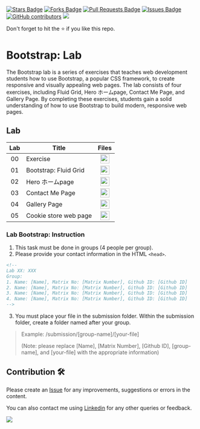 <a href="https://github.com/drshahizan/learn-php/stargazers"><img src="https://img.shields.io/github/stars/drshahizan/learn-php" alt="Stars Badge"/></a>
<a href="https://github.com/drshahizan/learn-php/network/members"><img src="https://img.shields.io/github/forks/drshahizan/learn-php" alt="Forks Badge"/></a>
<a href="https://github.com/drshahizan/learn-php/pulls"><img src="https://img.shields.io/github/issues-pr/drshahizan/learn-php" alt="Pull Requests Badge"/></a>
<a href="https://github.com/drshahizan/learn-php/issues"><img src="https://img.shields.io/github/issues/drshahizan/learn-php" alt="Issues Badge"/></a>
<a href="https://github.com/drshahizan/learn-php/graphs/contributors"><img alt="GitHub contributors" src="https://img.shields.io/github/contributors/drshahizan/learn-php?color=2b9348"></a>
![](https://visitor-badge.glitch.me/badge?page_id=drshahizan/learn-php)

Don't forget to hit the :star: if you like this repo.

# Bootstrap: Lab
The Bootstrap lab is a series of exercises that teaches web development students how to use Bootstrap, a popular CSS framework, to create responsive and visually appealing web pages. The lab consists of four exercises, including Fluid Grid, Hero ホームpage, Contact Me Page, and Gallery Page. By completing these exercises, students gain a solid understanding of how to use Bootstrap to build modern, responsive web pages.

## Lab

| Lab | Title | Files |
| :-----: | ----- | :------: | 
| 00 | Exercise |<a href="../../lab/bootstrap/exercise" ><img src="../../images/folder_info.png" width="24px" height="24px" ></a> |
| 01 | Bootstrap: Fluid Grid |<a href="../../lab/bootstrap/lab1" ><img src="../../images/folder_info.png" width="24px" height="24px" ></a> |
| 02 | Hero ホームpage |<a href="../../lab/bootstrap/lab2" ><img src="../../images/folder_info.png" width="24px" height="24px"></a>|
| 03 | Contact Me Page |<a href="../../lab/bootstrap/lab3" ><img src="../../images/folder_info.png" width="24px" height="24px" ></a> |
| 04 | Gallery Page |<a href="../../lab/bootstrap/lab4" ><img src="../../images/folder_info.png" width="24px" height="24px" ></a> |
| 05 | Cookie store web page |<a href="../../lab/bootstrap/lab5" ><img src="../../images/folder_info.png" width="24px" height="24px" ></a> |


### Lab Bootstrap: Instruction

1. This task must be done in groups (4 people per group). 
2. Please provide your contact information in the HTML `<head>`.
```html
<!--
Lab XX: XXX
Group:
1. Name: [Name], Matrix No: [Matrix Number], Github ID: [Github ID]
2. Name: [Name], Matrix No: [Matrix Number], Github ID: [Github ID]
3. Name: [Name], Matrix No: [Matrix Number], Github ID: [Github ID]
4. Name: [Name], Matrix No: [Matrix Number], Github ID: [Github ID]
-->
```

3. You must place your file in the submission folder. Within the submission folder, create a folder named after your group.

> Example: /submission/[group-name]/[your-file]
>
> (Note: please replace [Name], [Matrix Number], [Github ID], [group-name], and [your-file] with the appropriate information)


## Contribution 🛠️
Please create an [Issue](https://github.com/drshahizan/learn-php/issues) for any improvements, suggestions or errors in the content.

You can also contact me using [Linkedin](https://www.linkedin.com/in/drshahizan/) for any other queries or feedback.

![](https://visitor-badge.glitch.me/badge?page_id=drshahizan)
